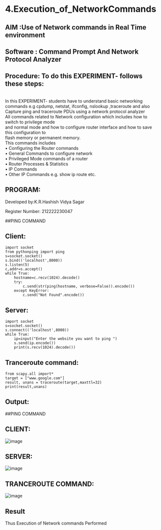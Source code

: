 # 4.Execution_of_NetworkCommands
## AIM :Use of Network commands in Real Time environment

## Software : Command Prompt And Network Protocol Analyzer

## Procedure: To do this EXPERIMENT- follows these steps:

<BR>
In this EXPERIMENT- students have to understand basic networking commands e.g cpdump, netstat, ifconfig, nslookup ,traceroute and also Capture ping and traceroute PDUs using a network protocol analyzer 
<BR>
All commands related to Network configuration which includes how to switch to privilege mode
<BR>
and normal mode and how to configure router interface and how to save this configuration to
<BR>
flash memory or permanent memory.
<BR>
This commands includes
<BR>
• Configuring the Router commands
<BR>
• General Commands to configure network
<BR>
• Privileged Mode commands of a router 
<BR>
• Router Processes & Statistics
<BR>
• IP Commands
<BR>
• Other IP Commands e.g. show ip route etc.
<BR>

## PROGRAM:
Developed by:K.R.Hashish Vidya Sagar

Register Number: 212222230047

##PING COMMAND
## Client:
```
import socket 
from pythonping import ping 
s=socket.socket() 
s.bind(('localhost',8000)) 
s.listen(5) 
c,addr=s.accept() 
while True: 
    hostname=c.recv(1024).decode() 
    try: 
        c.send(str(ping(hostname, verbose=False)).encode()) 
    except KeyError: 
        c.send("Not Found".encode())
```
## Server:
```
import socket 
s=socket.socket() 
s.connect(('localhost',8000)) 
while True: 
    ip=input("Enter the website you want to ping ") 
    s.send(ip.encode()) 
    print(s.recv(1024).decode())
```
## Tranceroute command:
```
from scapy.all import* 
target = ["www.google.com"] 
result, unans = traceroute(target,maxttl=32) 
print(result,unans)

```


## Output:
##PING COMMAND
## CLIENT:
![image](https://github.com/anbuvinotha/4.Execution_of_NetworkCommends/assets/144871822/590b052c-abb5-41c2-8f61-bb4d8c291512)

## SERVER:
![image](https://github.com/anbuvinotha/4.Execution_of_NetworkCommends/assets/144871822/4ae6d86f-de51-498b-8ff4-22e856ef992c)

## TRANCEROUTE COMMAND:
![image](https://github.com/anbuvinotha/4.Execution_of_NetworkCommends/assets/144871822/0c5a071e-ef9b-4724-b472-b08163eca4d1)


## Result
Thus Execution of Network commands Performed 
